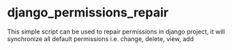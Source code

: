 # django_permissions_repair

This simple script can be used to repair permissions in django project, it will synchronize all default permissions  i.e. change, delete, view, add 
